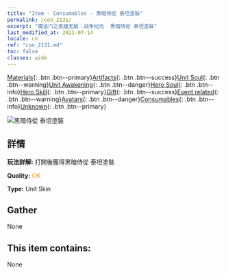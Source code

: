 ```yaml
---
title: "Item - Consumables - 黑暗侍從 泰坦塗裝"
permalink: /con_2131/
excerpt: "魔法门之英雄无敌：战争纪元  黑暗侍從 泰坦塗裝"
last_modified_at: 2021-07-14
locale: cn
ref: "con_2131.md"
toc: false
classes: wide
---
```

 [Materials](/ItemsCN/){: .btn .btn--primary}[Artifacts](/ItemsCN/Artifacts/){: .btn .btn--success}[Unit Soul](/ItemsCN/UnitSoul/){: .btn .btn--warning}[Unit Awakening](/ItemsCN/UnitAwakening/){: .btn .btn--danger}[Hero Soul](/ItemsCN/HeroSoul/){: .btn .btn--info}[Hero Skill](/ItemsCN/HeroSkill/){: .btn .btn--primary}[Gift](/ItemsCN/Gift/){: .btn .btn--success}[Event related](/ItemsCN/Events/){: .btn .btn--warning}[Avatars](/ItemsCN/Avatars/){: .btn .btn--danger}[Consumables](/ItemsCN/Consumables/){: .btn .btn--info}[Unknown](/ItemsCN/Unknown/){: .btn .btn--primary}

 ![黑暗侍從 泰坦塗裝](/images/u/ti_taitanpifu.jpg)

## 詳情
 **玩法詳解:** 打開後獲得黑暗侍從 泰坦塗裝

 **Quality:** <span style="color: #FF8C00">OK</span>

 **Type:** Unit Skin

## Gather

  None

## This item contains:

  None

